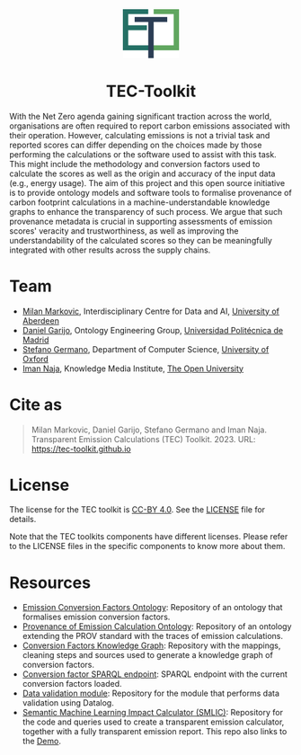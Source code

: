 <div style="text-align: center">

<img src="assets/Logo%20TEC.svg" alt="TEC-Toolkit Logo" width=20% />

# TEC-Toolkit

</div>

With the Net Zero agenda gaining significant traction across the world, organisations are often required to report carbon emissions associated with their operation. However, calculating emissions is not a trivial task and reported scores can differ depending on the choices made by those performing the calculations or the software used to assist with this task. This might include the methodology and conversion factors used to calculate the scores as well as the origin and accuracy of the input data (e.g., energy usage).
The aim of this project and this open source initiative is to provide ontology models and software tools to formalise provenance of carbon footprint calculations in a machine-understandable knowledge graphs to enhance the transparency of such process. We argue that such provenance metadata is crucial in supporting assessments of emission scores' veracity and trustworthiness, as well as improving the understandability of the calculated scores so they can be meaningfully integrated with other results across the supply chains.

# Team

* [Milan Markovic](https://orcid.org/0000-0002-5477-287X), Interdisciplinary Centre for Data and AI, [University of Aberdeen](https://www.abdn.ac.uk/)
* [Daniel Garijo](https://orcid.org/0000-0003-0454-7145), Ontology Engineering Group, [Universidad Politécnica de Madrid](https://www.upm.es/)
* [Stefano Germano](https://orcid.org/0000-0001-6993-0618), Department of Computer Science, [University of Oxford](https://www.ox.ac.uk/)
* [Iman Naja](https://orcid.org/0000-0001-6634-3266), Knowledge Media Institute, [The Open University](https://www.open.ac.uk/)

# Cite as

> Milan Markovic, Daniel Garijo, Stefano Germano and Iman Naja. Transparent Emission Calculations (TEC) Toolkit. 2023. URL: https://tec-toolkit.github.io

# License

The license for the TEC toolkit is [CC-BY 4.0](http://creativecommons.org/licenses/by/4.0).
See the [LICENSE](LICENSE) file for details.

Note that the TEC toolkits components have different licenses.
Please refer to the LICENSE files in the specific components to know more about them.

# Resources

* [Emission Conversion Factors Ontology](https://github.com/EATS-UoA/ECFO): Repository of an ontology that formalises emission conversion factors.
* [Provenance of Emission Calculation Ontology](https://github.com/EATS-UoA/peco): Repository of an ontology extending the PROV standard with the traces of emission calculations.
* [Conversion Factors Knowledge Graph](https://github.com/EATS-UoA/cfkg): Repository with the mappings, cleaning steps and sources used to generate a knowledge graph of conversion factors.
* [Conversion factor SPARQL endpoint](https://sparql.cf.linkeddata.es/): SPARQL endpoint with the current conversion factors loaded.
* [Data validation module](https://github.com/TEC-Toolkit/Data-Validation): Repository for the module that performs data validation using Datalog.
* [Semantic Machine Learning Impact Calculator (SMLIC)](https://github.com/TEC-Toolkit/Semantic_Machine_Learning_Impact_Calculator): Repository for the code and queries used to create a transparent emission calculator, together with a fully transparent emission report. This repo also links to the [Demo](https://calculator.linkeddata.es/).
